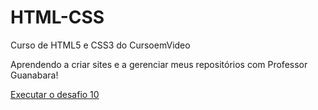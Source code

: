# HTML-CSS
 Curso de HTML5 e CSS3 do CursoemVideo

Aprendendo a criar sites e a gerenciar meus repositórios com Professor Guanabara!

<a href="https://claraaps.github.io/HTML-CSS/exercicios/desafios/d010/android.html" target="_blank">Executar o desafio 10</a>
